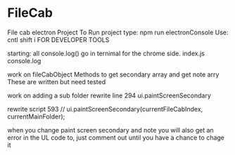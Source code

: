 # FileCab

File cab electron Project
To Run project type: npm run electronConsole
Use: cntl shift i FOR DEVELOPER TOOLS

starting: all console.log() go in ternimal for the chrome side. index.js console.log

work on fileCabObject Methods to get secondary array and get note arry
These are written but need tested

work on adding a sub folder rewrite line 294 ui.paintScreenSecondary

rewrite script 593
// ui.paintScreenSecondary(currentFileCabIndex, currentMainFolder);

when you change paint screen secondary and note you will also get an error in the UL code to, just comment out until you have a chance to chage it
